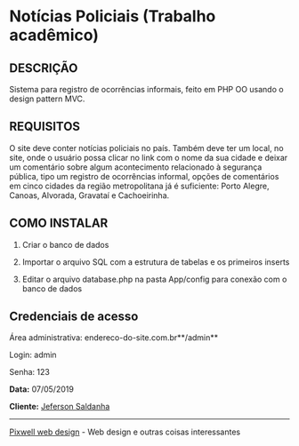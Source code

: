 Notícias Policiais (Trabalho acadêmico)
=======================================

DESCRIÇÃO
----------
Sistema para registro de ocorrências informais, feito em PHP OO usando o design pattern MVC.

REQUISITOS
----------
O site deve conter notícias policiais no país. Também deve ter um local, no site, onde o usuário possa clicar no link com o nome da sua cidade e deixar um comentário sobre algum acontecimento relacionado à segurança pública, tipo um registro de ocorrências informal, opções de comentários em cinco cidades da região metropolitana já é suficiente: Porto Alegre, Canoas, Alvorada, Gravataí e Cachoeirinha.

COMO INSTALAR
-------------
1) Criar o banco de dados

2) Importar o arquivo SQL com a estrutura de tabelas e os primeiros inserts

3) Editar o arquivo database.php na pasta App/config para conexão com o banco de dados

Credenciais de acesso
---------------------
Área administrativa: endereco-do-site.com.br**/admin**

Login: admin

Senha: 123

**Data:** 07/05/2019

**Cliente:** [Jeferson Saldanha](https://www.workana.com/e/ed8fead1197de7ce413f299b23e8c03f)

------------------------------------------------------------------------------------------
[Pixwell web design](http://www.pixwell.com.br) - Web design e outras coisas interessantes
